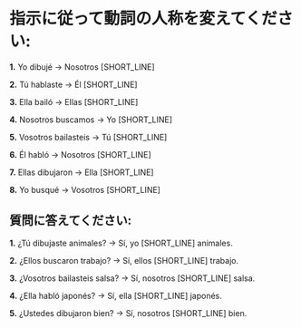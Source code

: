 # 指示に従って動詞の人称を変えてください:

**1.** Yo dibujé → Nosotros [SHORT_LINE]

**2.** Tú hablaste → Él [SHORT_LINE]

**3.** Ella bailó → Ellas [SHORT_LINE]

**4.** Nosotros buscamos → Yo [SHORT_LINE]

**5.** Vosotros bailasteis → Tú [SHORT_LINE]

**6.** Él habló → Nosotros [SHORT_LINE]

**7.** Ellas dibujaron → Ella [SHORT_LINE]

**8.** Yo busqué → Vosotros [SHORT_LINE]

## 質問に答えてください:

**1.** ¿Tú dibujaste animales? → Sí, yo [SHORT_LINE] animales.

**2.** ¿Ellos buscaron trabajo? → Sí, ellos [SHORT_LINE] trabajo.

**3.** ¿Vosotros bailasteis salsa? → Sí, nosotros [SHORT_LINE] salsa.

**4.** ¿Ella habló japonés? → Sí, ella [SHORT_LINE] japonés.

**5.** ¿Ustedes dibujaron bien? → Sí, nosotros [SHORT_LINE] bien.